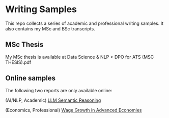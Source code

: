 # Writing Samples

This repo collects a series of academic and professional writing samples. It also contains my MSc and BSc transcripts.

## MSc Thesis

My MSc thesis is available at Data Science & NLP > DPO for ATS (MSC THESIS).pdf

## Online samples

The following two reports are only available online:

(AI/NLP, Academic) [LLM Semantic Reasoning](https://drudilorenzo.github.io/ada-klech-data-story/)

(Economics, Professional) [Wage Growth in Advanced Economies](https://www.federalreserve.gov/econres/notes/feds-notes/why-has-wage-growth-been-subdued-in-the-advanced-foreign-economies-20200708.html)
